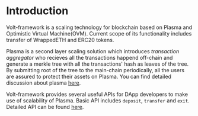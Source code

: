# Introduction
Volt-framework is a scaling technology for blockchain based on Plasma and Optimistic Virtual Machine(OVM). Current scope of its functionality includes transfer of WrappedETH and ERC20 tokens.

Plasma is a second layer scaling solution which introduces *transaction aggregator* who recieves all the transactions happend off-chain and generate a merkle tree with all the transactions' hash as leaves of the tree. By submitting root of the tree to the main-chain periodically, all the users are assured to protect their assets on Plasma. You can find detailed discussion about plasma [here](place-link).

Volt-framework provides several useful APIs for DApp developers to make use of scalability of Plasma. Basic API includes `deposit`, `transfer` and `exit`. Detailed API can be found [here](link).
